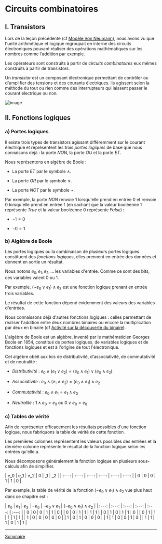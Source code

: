 # Circuits combinatoires

## I. Transistors

Lors de la leçon précédente (cf [Modèle Von Neumann](./Modèle_Von_Neumann.md)), nous avons vu que l'unité arithmétique et logique regroupait en interne des circuits électroniques pouvant réaliser des opérations mathématiques sur les nombres comme l'addition par exemple.

Les opérateurs sont construits à partir de *circuits combinatoires* eux mêmes construits à partir de transistors.

Un *transistor* est un composant électronique permettant de contrôler ou d'amplifier des tensions et des courants électriques. Ils agissent selon la méthode du tout ou rien comme des interrupteurs qui laissent passer le courant électrique ou non.

![image](./img/transistor.png)

## II. Fonctions logiques

### a) Portes logiques

Il existe trois types de transistors agissant différemment sur le courant électrique et représentent les trois *portes logiques* de base que nous connaisons déjà : la porte $NON$, la porte $OU$ et la porte $ET$.

Nous représentons en algèbre de Boole :

- La porte $ET$ par le symbole $\land$.

- La porte $OR$ par le symbole $\lor$.

- La porte $NOT$ par le symbole $\lnot$.

Par exemple, la porte $NON$ renvoie $1$ lorsqu'elle prend en entrée $0$ et renvoie $0$ lorsqu'elle prend en entrée $1$ (en sachant que la valeur booléenne $1$ représente $True$ et la valeur booléenne $0$ représente $False$) :

- $\lnot 1=0$

- $\lnot 0=1$

### b) Algèbre de Boole

Les portes logiques ou la combinaison de plusieurs portes logiques constituent des *fonctions logiques*, elles prennent en entrée des données et donnent en sortie un résultat.

Nous notons $e_0, e_1, e_2, \dots$ les variables d'entrée. Comme ce sont des bits, ces variables valent $0$ ou $1$.

Par exemple, $(\lnot e_0 \lor e_1)\land e_2$ est une fonction logique prenant en entrée trois variables.

Le résultat de cette fonction dépend évidemment des valeurs des variables d'entrées.

Nous connaissons déjà d'autres fonctions logiques : celles permettant de réaliser l'addition entre deux nombres binaires ou encore la multiplication par deux en binaire (cf [Activité sur la découverte du binaire](./../Représentation_des_nombres_en_machine/Activité_découverte_du_binaire.md)).

L'algèbre de Boole est un algèbre, inventé par le mathématicien Georges Boole en 1854, constitué de portes logiques, de variables logiques et de fonctions logiques et est à l'origine de tout l'électronique.

Cet algèbre obéit aux lois de distributivité, d'associativité, de commutativité et de neutralité :

- *Distributivité* : $e_0 \land (e_1 \lor e_2) = (e_0 \land e_1)\lor (e_0 \land e_2)$

- *Associativité* : $e_0 \land (e_1 \land e_2) = (e_0 \land e_1) \land e_2$

- *Commutativité* : $e_0 \land e_1 = e_1 \land e_0$

- *Neutralité* : $1 \land e_0 = e_0$ ou $0 \lor e_0 = e_0$

### c) Tables de vérité

Afin de représenter efficacement les résultats possibles d'une fonction logique, nous fabriquons la table de vérité de cette fonction.

Les premières colonnes représentent les valeurs possibles des entrées et la dernière colonne représente le résultat de la fonction logique selon les entrées qu'elle a.

Nous décomposons généralement la fonction logique en plusieurs sous-calculs afin de simplifier.


| e_0 | e_1 | e_2 | 0 | _1 | _2 |
| :---: | :---: | :---: | :---: | :---: | :---: |
| $0$ | $0$ | $0$ | $1$ | $1$ | $0$ |


Par exemple, la table de vérité de la fonction $(\lnot e_0 \lor e_1)\land e_2$ vue plus haut dans ce chapitre est :

| $e_0$ | $e_1$ | $e_2$ | $\lnot e_0$ | $\lnot e_0 \lor e_1$ | $(\lnot e_0 \lor e_1)\land e_2$ |
| :---: | :---: | :---: | :---: | :---: | :---: |
| $0$ | $0$ | $0$ | $1$ | $1$ | $0$ |
| $0$ | $0$ | $1$ | $1$ | $1$ | $1$ |
| $0$ | $1$ | $0$ | $1$ | $1$ | $0$ |
| $0$ | $1$ | $1$ | $1$ | $1$ | $1$ |
| $1$ | $0$ | $0$ | $0$ | $0$ | $0$ |
| $1$ | $0$ | $1$ | $0$ | $0$ | $0$ |
| $1$ | $1$ | $0$ | $0$ | $1$ | $0$ |
| $1$ | $1$ | $1$ | $0$ | $1$ | $1$ |


_________________

[Sommaire](./../README.md)